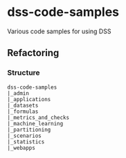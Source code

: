 # dss-code-samples
Various code samples for using DSS

## Refactoring 

### Structure

```
dss-code-samples
|_admin
|_applications
|_datasets
|_formulas
|_metrics_and_checks
|_machine_learning
|_partitioning
|_scenarios
|_statistics
|_webapps
```


